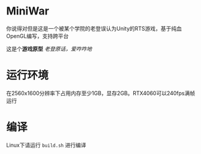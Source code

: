# MiniWar

你说得对但是这是一个被某个学院的老登误认为Unity的RTS游戏，基于纯血OpenGL编写，支持跨平台

这是个**游戏原型** *老登原话，爱咋咋地*

# 运行环境

在2560x1600分辨率下占用内存至少1GB，显存2GB。RTX4060可以240fps满帧运行

# 编译

Linux下请运行 `build.sh` 进行编译
